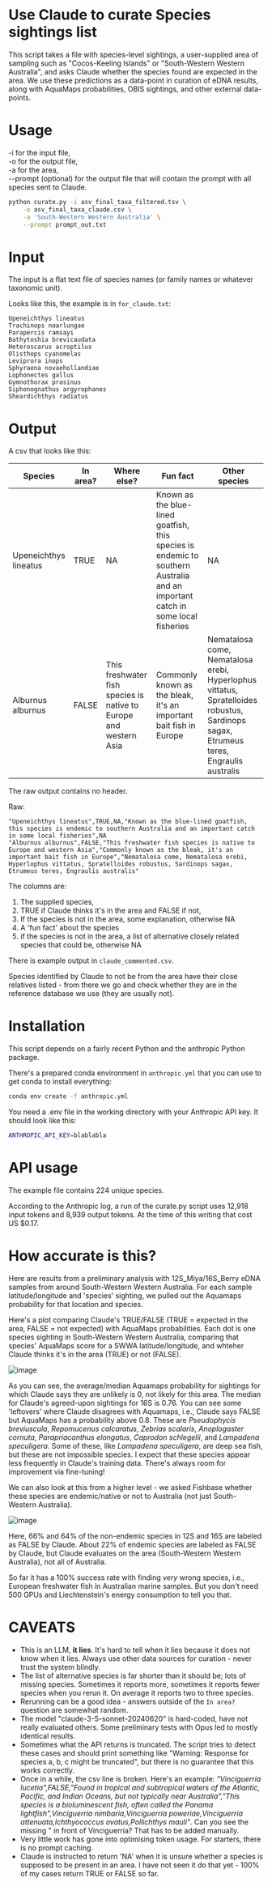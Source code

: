 # Use Claude to curate Species sightings list

This script takes a file with species-level sightings, a user-supplied area of sampling such as "Cocos-Keeling Islands" or "South-Western Western Australia", and asks Claude whether the species found are expected in the area. We use these predictions as a data-point in curation of eDNA results, along with AquaMaps probabilities, OBIS sightings, and other external data-points.

# Usage

-i for the input file,  
-o for the output file,  
-a for the area,  
--prompt (optional) for the output file that will contain the prompt with all species sent to Claude.  

```bash
python curate.py -i asv_final_taxa_filtered.tsv \
	-o asv_final_taxa_claude.csv \
	-a 'South-Western Western Australia' \
	--prompt prompt_out.txt
```

# Input

The input is a flat text file of species names (or family names or whatever taxonomic unit).

Looks like this, the example is in `for_claude.txt`:

```
Upeneichthys lineatus
Trachinops noarlungae
Parapercis ramsayi
Bathytoshia brevicaudata
Heteroscarus acroptilus
Olisthops cyanomelas
Leviprora inops
Sphyraena novaehollandiae
Lophonectes gallus
Gymnothorax prasinus
Siphonognathus argyrophanes
Sheardichthys radiatus
```


# Output

A csv that looks like this:

| Species | In area? | Where else? | Fun fact | Other species |
| --- | --- | --- | --- | --- |
| Upeneichthys lineatus | TRUE | NA | Known as the blue-lined goatfish, this species is endemic to southern Australia and an important catch in some local fisheries | NA |
| Alburnus alburnus | FALSE | This freshwater fish species is native to Europe and western Asia | Commonly known as the bleak, it's an important bait fish in Europe | Nematalosa come, Nematalosa erebi, Hyperlophus vittatus, Spratelloides robustus, Sardinops sagax, Etrumeus teres, Engraulis australis |

The raw output contains no header.

Raw:

```
"Upeneichthys lineatus",TRUE,NA,"Known as the blue-lined goatfish, this species is endemic to southern Australia and an important catch in some local fisheries",NA
"Alburnus alburnus",FALSE,"This freshwater fish species is native to Europe and western Asia","Commonly known as the bleak, it's an important bait fish in Europe","Nematalosa come, Nematalosa erebi, Hyperlophus vittatus, Spratelloides robustus, Sardinops sagax, Etrumeus teres, Engraulis australis"
```

The columns are:

1. The supplied species,
2. TRUE if Claude thinks it's in the area and FALSE if not,
3. If the species is not in the area, some explanation, otherwise NA
4. A 'fun fact' about the species 
5. if the species is not in the area, a list of alternative closely related species that could be, otherwise NA

There is example output in `claude_commented.csv`.

Species identified by Claude to not be from the area have their close relatives listed - from there we go and check whether they are in the reference database we use (they are usually not).

# Installation

This script depends on a fairly recent Python and the anthropic Python package.

There's a prepared conda environment in `anthropic.yml` that you can use to get conda to install everything:

```bash
conda env create -f anthropic.yml
```

You need a .env file in the working directory with your Anthropic API key. It should look like this:

```bash
ANTHROPIC_API_KEY=blablabla
```


# API usage

The example file contains 224 unique species.

According to the Anthropic log, a run of the curate.py script uses 12,918 input tokens and 8,939 output tokens. At the time of this writing that cost US $0.17.

# How accurate is this?

Here are results from a preliminary analysis with 12S_Miya/16S_Berry eDNA samples from around South-Western Western Australia. For each sample latitude/longitude and 'species' sighting, we pulled out the Aquamaps probability for that location and species. 

Here's a plot comparing Claude's TRUE/FALSE (TRUE = expected in the area, FALSE = not expected) with AquaMaps probabilities. Each dot is one species sighting in South-Western Western Australia, comparing that species' AquaMaps score for a SWWA latitude/longitude, and whteher Claude thinks it's in the area (TRUE) or not (FALSE).

![image](https://github.com/user-attachments/assets/64568307-0862-4c40-a4a6-934e3f7eb244)

As you can see, the average/median Aquamaps probability for sightings for which Claude says they are unlikely is 0, not likely for this area. The median for Claude's agreed-upon sightings for 16S is 0.76. You can see some 'leftovers' where Claude disagrees with Aquamaps, i.e., Claude says FALSE but AquaMaps has a probability above 0.8. These are *Pseudophycis breviuscula*, *Repomucenus calcaratus*, *Zebrias scalaris*, *Anoplogaster cornuta*, *Parapriacanthus elongatus*, *Caprodon schlegelii*, and *Lampadena speculigera*. Some of these, like *Lampadena speculigera*, are deep sea fish, but these are not impossible species. I expect that these species appear less frequently in Claude's training data. There's always room for improvement via fine-tuning!

We can also look at this from a higher level - we asked Fishbase whether these species are endemic/native or not to Australia (not just South-Western Australia).

![image](https://github.com/user-attachments/assets/e1dbffda-01b6-481a-ae86-7eaefe059509)

Here, 66% and 64% of the non-endemic species in 12S and 16S are labeled as FALSE by Claude. About 22% of endemic species are labeled as FALSE by Claude, but Claude evaluates on the area (South-Western Western Australia), not all of Australia. 

So far it has a 100% success rate with finding *very* wrong species, i.e., European freshwater fish in Australian marine samples. But you don't need 500 GPUs and Liechtenstein's energy consumption to tell you that.

# CAVEATS

- This is an LLM, **it lies**. It's hard to tell when it lies because it does not know when it lies. Always use other data sources for curation - never trust the system blindly.
- The list of alternative species is far shorter than it should be; lots of missing species. Sometimes it reports more, sometimes it reports fewer species when you rerun it. On average it reports two to three species.
- Rerunning can be a good idea - answers outside of the `In area?` question are somewhat random.
- The model "claude-3-5-sonnet-20240620" is hard-coded, have not really evaluated others. Some preliminary tests with Opus led to mostly identical results.
- Sometimes what the API returns is truncated. The script tries to detect these cases and should print something like "Warning: Response for species a, b, c might be truncated", but there is no guarantee that this works correctly.
- Once in a while, the csv line is broken. Here's an example: *"Vinciguerria lucetia",FALSE,"Found in tropical and subtropical waters of the Atlantic, Pacific, and Indian Oceans, but not typically near Australia","This species is a bioluminescent fish, often called the Panama lightfish",Vinciguerria nimbaria,Vinciguerria poweriae,Vinciguerria attenuata,Ichthyococcus ovatus,Pollichthys mauli"*. Can you see the missing " in front of Vinciguerria? That has to be added manually.
- Very little work has gone into optimising token usage. For starters, there is no prompt caching.
- Claude is instructed to return 'NA' when it is unsure whether a species is supposed to be present in an area. I have not seen it do that yet - 100% of my cases return TRUE or FALSE so far.
